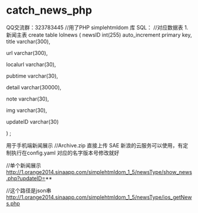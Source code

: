 catch_news_php
==============
QQ交流群：323783445
//用了PHP simplehtmldom 库
SQL：
//对应数据表
1.新闻主表
create table lolnews (
newsID        int(255) auto_increment primary key,
title              varchar(300),

url                varchar(300),

localurl         varchar(30),

pubtime        varchar(30),

detail            varchar(30000),

note              varchar(30),

img                varchar(30),

updateID       varchar(30)

) ;

用于手机端新闻展示
//Archive.zip 直接上传 SAE 新浪的云服务可以使用，有定制执行在config.yaml 对应的名字版本号修改就好

//单个新闻展示
http://1.orange2014.sinaapp.com/simplehtmldom_1_5/newsType/show_news.php?updateID=**

//这个路径是json串
http://1.orange2014.sinaapp.com/simplehtmldom_1_5/newsType/ios_getNews.php

